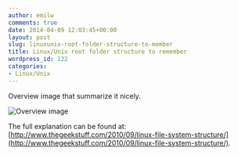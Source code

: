 ```yaml
---
author: emilw
comments: true
date: 2014-04-09 12:03:45+00:00
layout: post
slug: linuxunix-root-folder-structure-to-member
title: Linux/Unix root folder structure to remember
wordpress_id: 122
categories:
- Linux/Unix
---
```


Overview image that summarize it nicely.

![Overview image](http://static.thegeekstuff.com/wp-content/uploads/2010/11/filesystem-structure.png)

The full explanation can be found at: [http://www.thegeekstuff.com/2010/09/linux-file-system-structure/](http://www.thegeekstuff.com/2010/09/linux-file-system-structure/).
